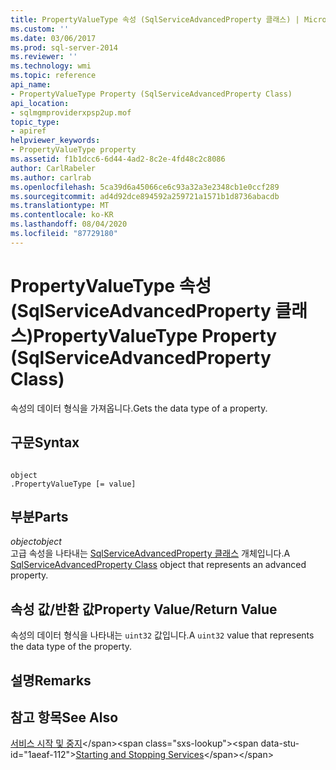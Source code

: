 ```yaml
---
title: PropertyValueType 속성 (SqlServiceAdvancedProperty 클래스) | Microsoft Docs
ms.custom: ''
ms.date: 03/06/2017
ms.prod: sql-server-2014
ms.reviewer: ''
ms.technology: wmi
ms.topic: reference
api_name:
- PropertyValueType Property (SqlServiceAdvancedProperty Class)
api_location:
- sqlmgmproviderxpsp2up.mof
topic_type:
- apiref
helpviewer_keywords:
- PropertyValueType property
ms.assetid: f1b1dcc6-6d44-4ad2-8c2e-4fd48c2c8086
author: CarlRabeler
ms.author: carlrab
ms.openlocfilehash: 5ca39d6a45066ce6c93a32a3e2348cb1e0ccf289
ms.sourcegitcommit: ad4d92dce894592a259721a1571b1d8736abacdb
ms.translationtype: MT
ms.contentlocale: ko-KR
ms.lasthandoff: 08/04/2020
ms.locfileid: "87729180"
---
```

# <a name="propertyvaluetype-property-sqlserviceadvancedproperty-class"></a><span data-ttu-id="1aeaf-102">PropertyValueType 속성(SqlServiceAdvancedProperty 클래스)</span><span class="sxs-lookup"><span data-stu-id="1aeaf-102">PropertyValueType Property (SqlServiceAdvancedProperty Class)</span></span>
  <span data-ttu-id="1aeaf-103">속성의 데이터 형식을 가져옵니다.</span><span class="sxs-lookup"><span data-stu-id="1aeaf-103">Gets the data type of a property.</span></span>  
  
## <a name="syntax"></a><span data-ttu-id="1aeaf-104">구문</span><span class="sxs-lookup"><span data-stu-id="1aeaf-104">Syntax</span></span>  
  
```  
  
object  
.PropertyValueType [= value]  
```  
  
## <a name="parts"></a><span data-ttu-id="1aeaf-105">부분</span><span class="sxs-lookup"><span data-stu-id="1aeaf-105">Parts</span></span>  
 <span data-ttu-id="1aeaf-106">*object*</span><span class="sxs-lookup"><span data-stu-id="1aeaf-106">*object*</span></span>  
 <span data-ttu-id="1aeaf-107">고급 속성을 나타내는 [SqlServiceAdvancedProperty 클래스](sqlserviceadvancedproperty-class.md) 개체입니다.</span><span class="sxs-lookup"><span data-stu-id="1aeaf-107">A [SqlServiceAdvancedProperty Class](sqlserviceadvancedproperty-class.md) object that represents an advanced property.</span></span>  
  
## <a name="property-valuereturn-value"></a><span data-ttu-id="1aeaf-108">속성 값/반환 값</span><span class="sxs-lookup"><span data-stu-id="1aeaf-108">Property Value/Return Value</span></span>  
 <span data-ttu-id="1aeaf-109">속성의 데이터 형식을 나타내는 `uint32` 값입니다.</span><span class="sxs-lookup"><span data-stu-id="1aeaf-109">A `uint32` value that represents the data type of the property.</span></span>  
  
## <a name="remarks"></a><span data-ttu-id="1aeaf-110">설명</span><span class="sxs-lookup"><span data-stu-id="1aeaf-110">Remarks</span></span>  
  
## <a name="see-also"></a><span data-ttu-id="1aeaf-111">참고 항목</span><span class="sxs-lookup"><span data-stu-id="1aeaf-111">See Also</span></span>  
 <span data-ttu-id="1aeaf-112">[서비스 시작 및 중지](https://technet.microsoft.com/library/ms174886\(v=sql.105\).aspx)</span><span class="sxs-lookup"><span data-stu-id="1aeaf-112">[Starting and Stopping Services](https://technet.microsoft.com/library/ms174886\(v=sql.105\).aspx)</span></span>  
  
  
